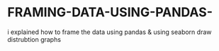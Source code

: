 # FRAMING-DATA-USING-PANDAS-
i explained how to frame the data using pandas &amp; using seaborn draw distrubtion graphs
